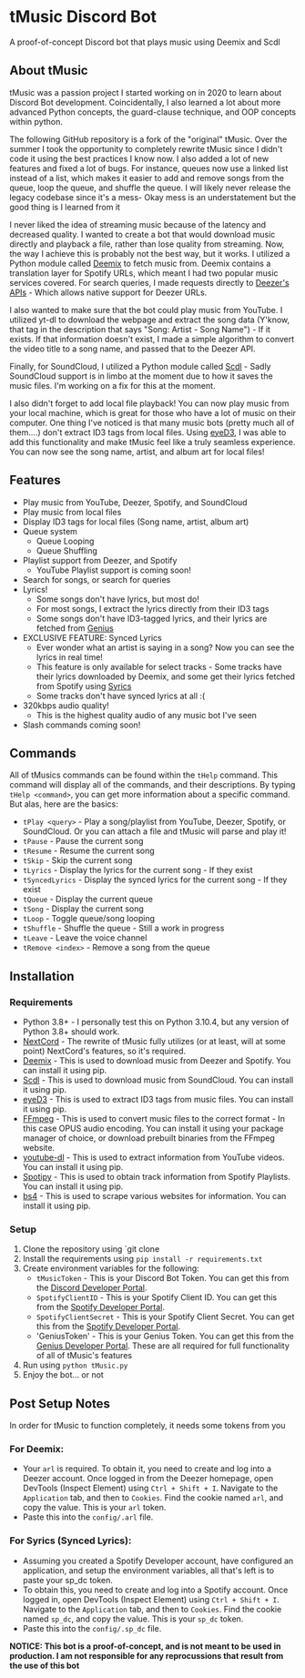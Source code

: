 # tMusic Discord Bot

A proof-of-concept Discord bot that plays music using Deemix and Scdl

## About tMusic
tMusic was a passion project I started working on in 2020 to learn about Discord Bot development. Coincidentally, I also learned a lot about more advanced Python concepts, the guard-clause technique, and OOP concepts within python. 

The following GitHub repository is a fork of the "original" tMusic. Over the summer I took the opportunity to completely rewrite tMusic since I didn't code it using the best practices I know now. I also added a lot of new features and fixed a lot of bugs. For instance, queues now use a linked list instead of a list, which makes it easier to add and remove songs from the queue, loop the queue, and shuffle the queue. I will likely never release the legacy codebase since it's a mess- Okay mess is an understatement but the good thing is I learned from it

I never liked the idea of streaming music because of the latency and decreased quality. I wanted to create a bot that would download music directly and playback a file, rather than lose quality from streaming. Now, the way I achieve this is probably not the best way, but it works. I utilized a Python module called [Deemix](https://deemix.app/) to fetch music from. Deemix contains a translation layer for Spotify URLs, which meant I had two popular music services covered. For search queries, I made requests directly to [Deezer's APIs](https://developers.deezer.com/api) - Which allows native support for Deezer URLs.

I also wanted to make sure that the bot could play music from YouTube. I utilized yt-dl to download the webpage and extract the song data (Y'know, that tag in the description that says "Song: Artist - Song Name") - If it exists. If that information doesn't exist, I made a simple algorithm to convert the video title to a song name, and passed that to the Deezer API.

Finally, for SoundCloud, I utilized a Python module called [Scdl](https://github.com/flyingrub/scdl) - Sadly SoundCloud support is in limbo at the moment due to how it saves the music files. I'm working on a fix for this at the moment. 

I also didn't forget to add local file playback! You can now play music from your local machine, which is great for those who have a lot of music on their computer. One thing I've noticed is that many music bots (pretty much all of them....) don't extract ID3 tags from local files. Using [eyeD3](https://eyed3.readthedocs.io/en/latest/), I was able to add this functionality and make tMusic feel like a truly seamless experience. You can now see the song name, artist, and album art for local files!

## Features
* Play music from YouTube, Deezer, Spotify, and SoundCloud
* Play music from local files
* Display ID3 tags for local files (Song name, artist, album art)
* Queue system
    * Queue Looping
    * Queue Shuffling
* Playlist support from Deezer, and Spotify
    * YouTube Playlist support is coming soon!
* Search for songs, or search for queries
* Lyrics! 
    * Some songs don't have lyrics, but most do!
    * For most songs, I extract the lyrics directly from their ID3 tags
    * Some songs don't have ID3-tagged lyrics, and their lyrics are fetched from [Genius](https://genius.com/)
* EXCLUSIVE FEATURE: Synced Lyrics
    * Ever wonder what an artist is saying in a song? Now you can see the lyrics in real time! 
    * This feature is only available for select tracks - Some tracks have their lyrics downloaded by Deemix, and some get their lyrics fetched from Spotify using [Syrics](https://github.com/akashrchandran/syrics)
    * Some tracks don't have synced lyrics at all :(
* 320kbps audio quality! 
    * This is the highest quality audio of any music bot I've seen
* Slash commands coming soon!

## Commands
All of tMusics commands can be found within the `tHelp` command. This command will display all of the commands, and their descriptions. By typing `tHelp <command>`, you can get more information about a specific command. But alas, here are the basics:

* `tPlay <query>` - Play a song/playlist from YouTube, Deezer, Spotify, or SoundCloud. Or you can attach a file and tMusic will parse and play it!
* `tPause` - Pause the current song
* `tResume` - Resume the current song
* `tSkip` - Skip the current song
* `tLyrics` - Display the lyrics for the current song - If they exist
* `tSyncedLyrics` - Display the synced lyrics for the current song - If they exist
* `tQueue` - Display the current queue
* `tSong` - Display the current song
* `tLoop` - Toggle queue/song looping
* `tShuffle` - Shuffle the queue - Still a work in progress
* `tLeave` - Leave the voice channel
* `tRemove <index>` - Remove a song from the queue

## Installation

### Requirements
* Python 3.8+ - I personally test this on Python 3.10.4, but any version of Python 3.8+ should work.
* [NextCord](https://github.com/nextcord/nextcord) - The rewrite of tMusic fully utilizes (or at least, will at some point) NextCord's features, so it's required.
* [Deemix](https://pypi.org/project/deemix/) - This is used to download music from Deezer and Spotify. You can install it using pip.
* [Scdl](https://github.com/flyingrub/scdl) - This is used to download music from SoundCloud. You can install it using pip.
* [eyeD3](https://eyed3.readthedocs.io/en/latest/) - This is used to extract ID3 tags from music files. You can install it using pip.
* [FFmpeg](https://ffmpeg.org/) - This is used to convert music files to the correct format - In this case OPUS audio encoding. You can install it using your package manager of choice, or download prebuilt binaries from the FFmpeg website.
* [youtube-dl](https://youtube-dl.org/) - This is used to extract information from YouTube videos. You can install it using pip.
* [Spotipy](https://spotipy.readthedocs.io/en/2.19.0/) - This is used to obtain track information from Spotify Playlists. You can install it using pip.
* [bs4](https://pypi.org/project/beautifulsoup4/) - This is used to scrape various websites for information. You can install it using pip.

### Setup
1. Clone the repository using `git clone
2. Install the requirements using `pip install -r requirements.txt`
3. Create environment variables for the following:
    * `tMusicToken` - This is your Discord Bot Token. You can get this from the [Discord Developer Portal](https://discord.com/developers/applications).
    * `SpotifyClientID` - This is your Spotify Client ID. You can get this from the [Spotify Developer Portal](https://developer.spotify.com/dashboard/applications).
    * `SpotifyClientSecret` - This is your Spotify Client Secret. You can get this from the [Spotify Developer Portal](https://developer.spotify.com/dashboard/applications).
    * 'GeniusToken' - This is your Genius Token. You can get this from the [Genius Developer Portal](https://genius.com/api-clients).
    These are all required for full functionality of all of tMusic's features
4. Run using `python tMusic.py`
5. Enjoy the bot... or not 

## Post Setup Notes
In order for tMusic to function completely, it needs some tokens from you

### For Deemix: 
* Your `arl` is required. To obtain it, you need to create and log into a Deezer account. Once logged in from the Deezer homepage, open DevTools (Inspect Element) using `Ctrl + Shift + I`. Navigate to the `Application` tab, and then to `Cookies`. Find the cookie named `arl`, and copy the value. This is your `arl` token. 
* Paste this into the `config/.arl` file.

### For Syrics (Synced Lyrics):
* Assuming you created a Spotify Developer account, have configured an application, and setup the environment variables, all that's left is to paste your sp_dc token. 
* To obtain this, you need to create and log into a Spotify account. Once logged in, open DevTools (Inspect Element) using `Ctrl + Shift + I`. Navigate to the `Application` tab, and then to `Cookies`. Find the cookie named `sp_dc`, and copy the value. This is your `sp_dc` token. 
* Paste this into the `config/.sp_dc` file.


**NOTICE: This bot is a proof-of-concept, and is not meant to be used in production. I am not responsible for any reprocussions that result from the use of this bot**
